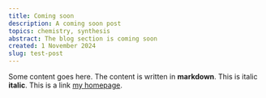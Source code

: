 ```yaml
---
title: Coming soon
description: A coming soon post
topics: chemistry, synthesis
abstract: The blog section is coming soon
created: 1 November 2024
slug: test-post
---
```

Some content goes here. The content is written in **markdown**. This is italic __italic__. This is a link [my homepage](https://alaka.in).  
